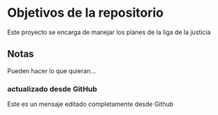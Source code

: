 # Objetivos de la repositorio

Este proyecto se encarga de manejar los planes de la liga de la justicia


## Notas
Pueden hacer lo que quieran...

### actualizado desde GitHub
Este es un mensaje editado completamente desde Github
